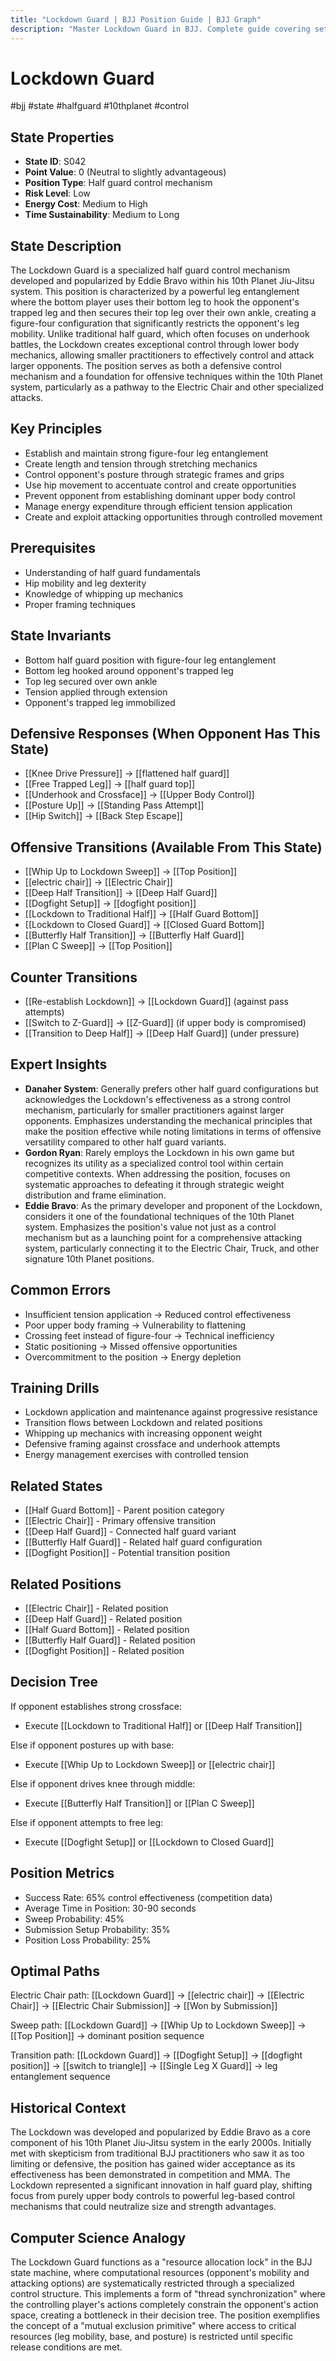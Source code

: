 ```yaml
---
title: "Lockdown Guard | BJJ Position Guide | BJJ Graph"
description: "Master Lockdown Guard in BJJ. Complete guide covering setup, control, escapes, and transitions. Success rate: 65%."
---
```




<!-- Schema Markup for SEO -->
<script type="application/ld+json">
{
  "@context": "https://schema.org",
  "@type": "HowTo",
  "name": "How to Use Lockdown Guard in BJJ",
  "description": "Complete guide to executing techniques and transitions from Lockdown Guard.",
  "step": [
    {
      "@type": "HowToStep",
      "name": "Execute Whip Up to Lockdown Sweep",
      "text": "From this position, execute Whip Up to Lockdown Sweep to transition to Top Position.",
      "position": 1
    },
    {
      "@type": "HowToStep",
      "name": "Execute Electric Chair Entry",
      "text": "From this position, execute Electric Chair Entry to transition to Electric Chair.",
      "position": 2
    },
    {
      "@type": "HowToStep",
      "name": "Execute Deep Half Transition",
      "text": "From this position, execute Deep Half Transition to transition to Deep Half Guard.",
      "position": 3
    },
    {
      "@type": "HowToStep",
      "name": "Execute Dogfight Setup",
      "text": "From this position, execute Dogfight Setup to transition to Dogfight Position.",
      "position": 4
    },
    {
      "@type": "HowToStep",
      "name": "Execute Lockdown to Traditional Half",
      "text": "From this position, execute Lockdown to Traditional Half to transition to Half Guard Bottom.",
      "position": 5
    },
    {
      "@type": "HowToStep",
      "name": "Execute Lockdown to Closed Guard",
      "text": "From this position, execute Lockdown to Closed Guard to transition to Closed Guard Bottom.",
      "position": 6
    }
  ],
  "tool": [
    "BJJ Gi or No-Gi attire",
    "Training partner",
    "Mat space"
  ],
  "totalTime": "PT5M"
}
</script>
<script type="application/ld+json">
{
  "@context": "https://schema.org",
  "@type": "BreadcrumbList",
  "itemListElement": [
    {
      "@type": "ListItem",
      "position": 1,
      "name": "Home",
      "item": "https://bjjgraph.com/"
    },
    {
      "@type": "ListItem",
      "position": 2,
      "name": "Positions",
      "item": "https://bjjgraph.com/positions/"
    },
    {
      "@type": "ListItem",
      "position": 3,
      "name": "Lockdown Guard",
      "item": "https://bjjgraph.com/positions/lockdown-guard"
    }
  ]
}
</script>



<script type="application/ld+json">
{
  "@context": "https://schema.org",
  "@type": "WebPage",
  "name": "Lockdown Guard",
  "description": "Master Lockdown Guard in BJJ. Complete guide covering setup, control, escapes, and transitions. Success rate: 65%.",
  "url": "https://bjjgraph.com/positions/lockdown-guard",
  "isPartOf": {
    "@type": "WebSite",
    "name": "BJJ Graph",
    "url": "https://bjjgraph.com"
  }
}
</script>

# Lockdown Guard
#bjj #state #halfguard #10thplanet #control

## State Properties
- **State ID**: S042
- **Point Value**: 0 (Neutral to slightly advantageous)
- **Position Type**: Half guard control mechanism
- **Risk Level**: Low
- **Energy Cost**: Medium to High
- **Time Sustainability**: Medium to Long

## State Description
The Lockdown Guard is a specialized half guard control mechanism developed and popularized by Eddie Bravo within his 10th Planet Jiu-Jitsu system. This position is characterized by a powerful leg entanglement where the bottom player uses their bottom leg to hook the opponent's trapped leg and then secures their top leg over their own ankle, creating a figure-four configuration that significantly restricts the opponent's leg mobility. Unlike traditional half guard, which often focuses on underhook battles, the Lockdown creates exceptional control through lower body mechanics, allowing smaller practitioners to effectively control and attack larger opponents. The position serves as both a defensive control mechanism and a foundation for offensive techniques within the 10th Planet system, particularly as a pathway to the Electric Chair and other specialized attacks.

## Key Principles
- Establish and maintain strong figure-four leg entanglement
- Create length and tension through stretching mechanics
- Control opponent's posture through strategic frames and grips
- Use hip movement to accentuate control and create opportunities
- Prevent opponent from establishing dominant upper body control
- Manage energy expenditure through efficient tension application
- Create and exploit attacking opportunities through controlled movement

## Prerequisites
- Understanding of half guard fundamentals
- Hip mobility and leg dexterity
- Knowledge of whipping up mechanics
- Proper framing techniques

## State Invariants
- Bottom half guard position with figure-four leg entanglement
- Bottom leg hooked around opponent's trapped leg
- Top leg secured over own ankle
- Tension applied through extension
- Opponent's trapped leg immobilized

## Defensive Responses (When Opponent Has This State)
- [[Knee Drive Pressure]] → [[flattened half guard]]
- [[Free Trapped Leg]] → [[half guard top]]
- [[Underhook and Crossface]] → [[Upper Body Control]]
- [[Posture Up]] → [[Standing Pass Attempt]]
- [[Hip Switch]] → [[Back Step Escape]]

## Offensive Transitions (Available From This State)
- [[Whip Up to Lockdown Sweep]] → [[Top Position]]
- [[electric chair]] → [[Electric Chair]]
- [[Deep Half Transition]] → [[Deep Half Guard]]
- [[Dogfight Setup]] → [[dogfight position]]
- [[Lockdown to Traditional Half]] → [[Half Guard Bottom]]
- [[Lockdown to Closed Guard]] → [[Closed Guard Bottom]]
- [[Butterfly Half Transition]] → [[Butterfly Half Guard]]
- [[Plan C Sweep]] → [[Top Position]]

## Counter Transitions
- [[Re-establish Lockdown]] → [[Lockdown Guard]] (against pass attempts)
- [[Switch to Z-Guard]] → [[Z-Guard]] (if upper body is compromised)
- [[Transition to Deep Half]] → [[Deep Half Guard]] (under pressure)

## Expert Insights
- **Danaher System**: Generally prefers other half guard configurations but acknowledges the Lockdown's effectiveness as a strong control mechanism, particularly for smaller practitioners against larger opponents. Emphasizes understanding the mechanical principles that make the position effective while noting limitations in terms of offensive versatility compared to other half guard variants.
- **Gordon Ryan**: Rarely employs the Lockdown in his own game but recognizes its utility as a specialized control tool within certain competitive contexts. When addressing the position, focuses on systematic approaches to defeating it through strategic weight distribution and frame elimination.
- **Eddie Bravo**: As the primary developer and proponent of the Lockdown, considers it one of the foundational techniques of the 10th Planet system. Emphasizes the position's value not just as a control mechanism but as a launching point for a comprehensive attacking system, particularly connecting it to the Electric Chair, Truck, and other signature 10th Planet positions.

## Common Errors
- Insufficient tension application → Reduced control effectiveness
- Poor upper body framing → Vulnerability to flattening
- Crossing feet instead of figure-four → Technical inefficiency
- Static positioning → Missed offensive opportunities
- Overcommitment to the position → Energy depletion

## Training Drills
- Lockdown application and maintenance against progressive resistance
- Transition flows between Lockdown and related positions
- Whipping up mechanics with increasing opponent weight
- Defensive framing against crossface and underhook attempts
- Energy management exercises with controlled tension

## Related States
- [[Half Guard Bottom]] - Parent position category
- [[Electric Chair]] - Primary offensive transition
- [[Deep Half Guard]] - Connected half guard variant
- [[Butterfly Half Guard]] - Related half guard configuration
- [[Dogfight Position]] - Potential transition position


## Related Positions

- [[Electric Chair]] - Related position
- [[Deep Half Guard]] - Related position
- [[Half Guard Bottom]] - Related position
- [[Butterfly Half Guard]] - Related position
- [[Dogfight Position]] - Related position

## Decision Tree
If opponent establishes strong crossface:
- Execute [[Lockdown to Traditional Half]] or [[Deep Half Transition]]

Else if opponent postures up with base:
- Execute [[Whip Up to Lockdown Sweep]] or [[electric chair]]

Else if opponent drives knee through middle:
- Execute [[Butterfly Half Transition]] or [[Plan C Sweep]]

Else if opponent attempts to free leg:
- Execute [[Dogfight Setup]] or [[Lockdown to Closed Guard]]

## Position Metrics
- Success Rate: 65% control effectiveness (competition data)
- Average Time in Position: 30-90 seconds
- Sweep Probability: 45%
- Submission Setup Probability: 35%
- Position Loss Probability: 25%

## Optimal Paths
Electric Chair path:
[[Lockdown Guard]] → [[electric chair]] → [[Electric Chair]] → [[Electric Chair Submission]] → [[Won by Submission]]

Sweep path:
[[Lockdown Guard]] → [[Whip Up to Lockdown Sweep]] → [[Top Position]] → dominant position sequence

Transition path:
[[Lockdown Guard]] → [[Dogfight Setup]] → [[dogfight position]] → [[switch to triangle]] → [[Single Leg X Guard]] → leg entanglement sequence

## Historical Context
The Lockdown was developed and popularized by Eddie Bravo as a core component of his 10th Planet Jiu-Jitsu system in the early 2000s. Initially met with skepticism from traditional BJJ practitioners who saw it as too limiting or defensive, the position has gained wider acceptance as its effectiveness has been demonstrated in competition and MMA. The Lockdown represented a significant innovation in half guard play, shifting focus from purely upper body controls to powerful leg-based control mechanisms that could neutralize size and strength advantages.

## Computer Science Analogy
The Lockdown Guard functions as a "resource allocation lock" in the BJJ state machine, where computational resources (opponent's mobility and attacking options) are systematically restricted through a specialized control structure. This implements a form of "thread synchronization" where the controlling player's actions completely constrain the opponent's action space, creating a bottleneck in their decision tree. The position exemplifies the concept of a "mutual exclusion primitive" where access to critical resources (leg mobility, base, and posture) is restricted until specific release conditions are met.
